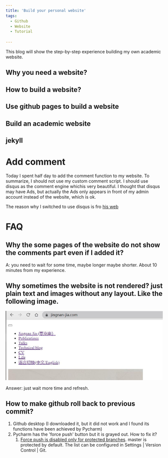 ```yaml
---
title: 'Build your personal website'
tags:
  - Github
  - Website
  - Tutorial

---
```


This blog will show the step-by-step experience building my own academic website.
 
## Why you need a website?


## How to build a website?


## Use github pages to build a website


## Build an academic website


## jekyll
# Add comment
Today I spent half day to add the comment function to my website.
To summarize, I should not use my custom comment script. I should use disqus as the comment engine whichis very beautiful.
I thought that disqus may have Ads, but actually the Ads only appears in front of my admin account instead of the website, which is ok.

The reason why I switched to use disqus is fro [his web](https://ibug.io/blog/2018/04/build-github-pages-with-travis-ci/)





    
# FAQ
## Why the some pages of the website do not show the comments part even if I added it?
A: you need to wait for some time, maybe longer maybe shorter. About 10 minutes from my experience.

## Why sometimes the website is not rendered? just plain text and images without any layout. Like the following image.
![no_layout](/images/no_layout.jpg)

Answer: just wait more time and refresh.

## How to make github roll back to previous commit?
1. Github desktop (I downloaded it, but it did not work and I found its functions have been achieved by Pycharm)
2. Pycharm has the 'force push' button but it is grayed out. How to fix it?
    1. [Force push is disabled only for protected branches](https://youtrack.jetbrains.com/issue/IDEA-226503#:~:text=Force%20push%20is%20disabled,Settings%20%7C%20Version%20Control%20%7C%20Git). master is protected by default. The list can be configured in Settings | Version Control | Git.